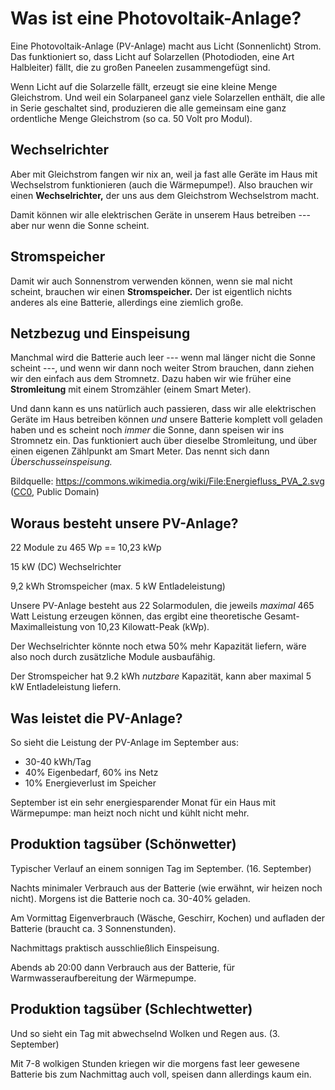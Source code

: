 # Was ist eine Photovoltaik-Anlage?

<!-- Note -->
Eine Photovoltaik-Anlage (PV-Anlage) macht aus Licht (Sonnenlicht) Strom.
Das funktioniert so, dass Licht auf Solarzellen (Photodioden, eine Art Halbleiter) fällt, die zu großen Paneelen zusammengefügt sind.

Wenn Licht auf die Solarzelle fällt, erzeugt sie eine kleine Menge Gleichstrom.
Und weil ein Solarpaneel ganz viele Solarzellen enthält, die alle in Serie geschaltet sind, produzieren die alle gemeinsam eine ganz ordentliche Menge Gleichstrom (so ca. 50 Volt pro Modul).


<!-- .slide: data-background-image="images/wechselrichter.jpg" data-background-size="contain" -->
## Wechselrichter <!-- .element class="hidden" -->

<!-- Note -->
Aber mit Gleichstrom fangen wir nix an, weil ja fast alle Geräte im Haus mit Wechselstrom funktionieren (auch die Wärmepumpe!).
Also brauchen wir einen **Wechselrichter,** der uns aus dem Gleichstrom Wechselstrom macht.

Damit können wir alle elektrischen Geräte in unserem Haus betreiben --- aber nur wenn die Sonne scheint.


<!-- .slide: data-background-image="images/speicher.jpg" data-background-size="contain" -->
## Stromspeicher <!-- .element class="hidden" -->

<!-- Note -->
Damit wir auch Sonnenstrom verwenden können, wenn sie mal nicht scheint, brauchen wir einen **Stromspeicher.**
Der ist eigentlich nichts anderes als eine Batterie, allerdings eine ziemlich große.


<!-- .slide: data-background-image="images/Energiefluss_PVA_2.svg" data-background-size="contain" -->
## Netzbezug und Einspeisung <!-- .element class="hidden" -->

<!-- Note -->
Manchmal wird die Batterie auch leer --- wenn mal länger nicht die Sonne scheint ---, und wenn wir dann noch weiter Strom brauchen, dann ziehen wir den einfach aus dem Stromnetz.
Dazu haben wir wie früher eine **Stromleitung** mit einem Stromzähler (einem Smart Meter).

Und dann kann es uns natürlich auch passieren, dass wir alle elektrischen Geräte im Haus betreiben können *und* unsere Batterie komplett voll geladen haben und es scheint noch *immer* die Sonne, dann speisen wir ins Stromnetz ein.
Das funktioniert auch über dieselbe Stromleitung, und über einen eigenen Zählpunkt am Smart Meter.
Das nennt sich dann *Überschusseinspeisung.*

Bildquelle: <https://commons.wikimedia.org/wiki/File:Energiefluss_PVA_2.svg> ([CC0](https://creativecommons.org/publicdomain/zero/1.0/deed.de), Public Domain)


## Woraus besteht unsere PV-Anlage?

22 Module zu 465&nbsp;Wp == 10,23&nbsp;kWp <!-- .element class="fragment fade-in-then-semi-out" -->

15&nbsp;kW (DC) Wechselrichter <!-- .element class="fragment fade-in-then-semi-out" -->

9,2&nbsp;kWh Stromspeicher 
(max. 5&nbsp;kW Entladeleistung)  <!-- .element class="fragment fade-in-then-semi-out" -->

<!-- Note -->
Unsere PV-Anlage besteht aus 22 Solarmodulen, die jeweils *maximal* 465 Watt Leistung erzeugen können, das ergibt eine theoretische Gesamt-Maximalleistung von 10,23 Kilowatt-Peak (kWp).

Der Wechselrichter könnte noch etwa 50% mehr Kapazität liefern, wäre also noch durch zusätzliche Module ausbaufähig.

Der Stromspeicher hat 9.2 kWh *nutzbare* Kapazität, kann aber maximal 5 kW Entladeleistung liefern.


<!-- .slide: data-background-image="images/energy-dashboard-202309.png" data-background-size="contain" -->
## Was leistet die PV-Anlage? <!-- .element class="hidden" -->

<!-- Note -->
So sieht die Leistung der PV-Anlage im September aus:

* 30-40&nbsp;kWh/Tag
* 40% Eigenbedarf, 60% ins Netz
* 10% Energieverlust im Speicher

September ist ein sehr energiesparender Monat für ein Haus mit Wärmepumpe: man heizt noch nicht und kühlt nicht mehr.


<!-- .slide: data-background-image="images/energy-dashboard-20230916.png" data-background-size="contain" -->
## Produktion tagsüber (Schönwetter) <!-- .element class="hidden" -->

<!-- Note -->
Typischer Verlauf an einem sonnigen Tag im September. (16. September)

Nachts minimaler Verbrauch aus der Batterie (wie erwähnt, wir heizen noch nicht).
Morgens ist die Batterie noch ca. 30-40% geladen.

Am Vormittag Eigenverbrauch (Wäsche, Geschirr, Kochen) und aufladen der Batterie (braucht ca. 3 Sonnenstunden).

Nachmittags praktisch ausschließlich Einspeisung.

Abends ab 20:00 dann Verbrauch aus der Batterie, für Warmwasseraufbereitung der Wärmepumpe.


<!-- .slide: data-background-image="images/energy-dashboard-20230903.png" data-background-size="contain" -->
## Produktion tagsüber (Schlechtwetter) <!-- .element class="hidden" -->

<!-- Note -->
Und so sieht ein Tag mit abwechselnd Wolken und Regen aus. (3. September)

Mit 7-8 wolkigen Stunden kriegen wir die morgens fast leer gewesene Batterie bis zum Nachmittag auch voll, speisen dann allerdings kaum ein.
